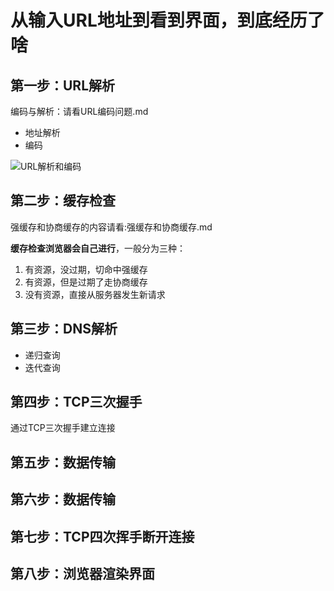 # 从输入URL地址到看到界面，到底经历了啥

## 第一步：URL解析

编码与解析：请看URL编码问题.md

* 地址解析
* 编码

![URL解析和编码](../../../前端图片/浏览器/URL解析和编码.PNG)



## 第二步：缓存检查

强缓存和协商缓存的内容请看:强缓存和协商缓存.md

**缓存检查浏览器会自己进行**，一般分为三种：

1. 有资源，没过期，切命中强缓存
2. 有资源，但是过期了走协商缓存
3. 没有资源，直接从服务器发生新请求



## 第三步：DNS解析

* 递归查询
* 迭代查询



## 第四步：TCP三次握手

通过TCP三次握手建立连接



## 第五步：数据传输



## 第六步：数据传输



## 第七步：TCP四次挥手断开连接



## 第八步：浏览器渲染界面